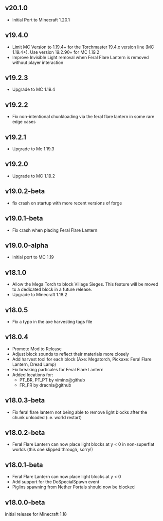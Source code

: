 ## v20.1.0
- Initial Port to Minecraft 1.20.1

## v19.4.0
- Limit MC Version to 1.19.4+ for the Torchmaster 19.4.x version line (MC 1.19.4+). Use version 19.2.90+ for MC 1.19.2
- Improve Invisible Light removal when Feral Flare Lantern is removed without player interaction

## v19.2.3
- Upgrade to MC 1.19.4

## v19.2.2
- Fix non-intentional chunkloading via the feral flare lantern in some rare edge cases

## v19.2.1
- Upgrade to Mc 1.19.3

## v19.2.0
- Upgrade to MC 1.19.2

## v19.0.2-beta
- fix crash on startup with more recent versions of forge

## v19.0.1-beta
- Fix crash when placing Feral Flare Lantern

## v19.0.0-alpha
- Initial port to MC 1.19

## v18.1.0
- Allow the Mega Torch to block Village Sieges. This feature will be moved to a dedicated block in a future release.
- Upgrade to Minecraft 1.18.2

## v18.0.5
- Fix a typo in the axe harvesting tags file

## v18.0.4
- Promote Mod to Release
- Adjust block sounds to reflect their materials more closely
- Add harvest tool for each block (Axe: Megatorch, Pickaxe: Feral Flare Lantern, Dread Lamp)
- Fix breaking particales for Feral Flare Lantern
- Added locations for:
  - PT_BR, PT_PT by vimino@github
  - FR_FR by dracnis@github

## v18.0.3-beta
- Fix feral flare lantern not being able to remove light blocks after the chunk unloaded (i.e. world restart)

## v18.0.2-beta
- Feral Flare Lantern can now place light blocks at y < 0 in non-superflat worlds (this one slipped through, sorry!)

## v18.0.1-beta
- Feral Flare Lantern can now place light blocks at y < 0
- Add support for the DoSpecialSpawn event
- Piglins spawning from Nether Portals should now be blocked

## v18.0.0-beta
initial release for Minecraft 1.18
